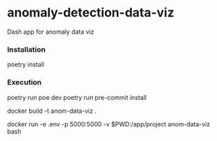 # anomaly-detection-data-viz

Dash app for anomaly data viz

### Installation

poetry install

### Execution

poetry run poe dev poetry run pre-commit install

docker build -t anom-data-viz .

docker run -e .env -p 5000:5000 -v $PWD:/app/project anom-data-viz bash

